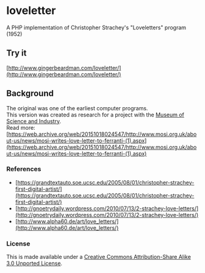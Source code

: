 # loveletter

A PHP implementation of Christopher Strachey's "Loveletters" program (1952)

## Try it

[http://www.gingerbeardman.com/loveletter/](http://www.gingerbeardman.com/loveletter/)

## Background

The original was one of the earliest computer programs.  
This version was created as research for a project with the [Museum of Science and Industry](http://www.mosi.org.uk).  
Read more: [https://web.archive.org/web/20151018024547/http://www.mosi.org.uk/about-us/news/mosi-writes-love-letter-to-ferranti-(1).aspx](https://web.archive.org/web/20151018024547/http://www.mosi.org.uk/about-us/news/mosi-writes-love-letter-to-ferranti-(1).aspx)  

### References

* [https://grandtextauto.soe.ucsc.edu/2005/08/01/christopher-strachey-first-digital-artist/](https://grandtextauto.soe.ucsc.edu/2005/08/01/christopher-strachey-first-digital-artist/)  
* [http://gnoetrydaily.wordpress.com/2010/07/13/2-strachey-love-letters/](http://gnoetrydaily.wordpress.com/2010/07/13/2-strachey-love-letters/)  
* [http://www.alpha60.de/art/love_letters/](http://www.alpha60.de/art/love_letters/)  

### License
This is made available under a [Creative Commons Attribution-Share Alike 3.0 Unported License](http://creativecommons.org/licenses/by-sa/3.0).
